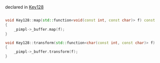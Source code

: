 declared in [Key128](key128.hpp.md)

```cpp

void Key128::map(std::function<void(const int, const char)> f) const
{
    _pimpl->_buffer.map(f);
}

void Key128::transform(std::function<char(const int, const char)> f)
{
    _pimpl->_buffer.transform(f);
}


```